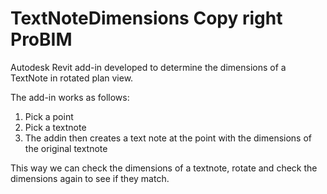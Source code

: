 # TextNoteDimensions Copy right ProBIM
Autodesk Revit add-in developed to determine the dimensions of a TextNote in rotated plan view. 

The add-in works as follows:

1. Pick a point 
2. Pick a textnote
3. The addin then creates a text note at the point with the dimensions of the original textnote

This way we can check the dimensions of a textnote, rotate and check the dimensions again to see if they match.
